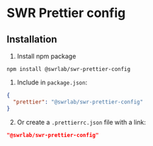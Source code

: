 # SWR Prettier config

## Installation

1. Install npm package

```shell
npm install @swrlab/swr-prettier-config
```

1. Include in `package.json`:

```json
{
  "prettier": "@swrlab/swr-prettier-config"
}
```

2. Or create a `.prettierrc.json` file with a link:

```json
"@swrlab/swr-prettier-config"
```

